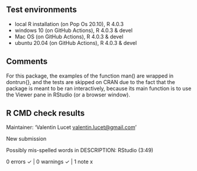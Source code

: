 ## Test environments
* local R installation (on Pop Os 20.10), R 4.0.3
* windows 10 (on GitHub Actions), R 4.0.3 & devel
* Mac OS (on GitHub Actions), R 4.0.3 & devel
* ubuntu 20.04 (on GitHub Actions), R 4.0.3 & devel

## Comments

For this package, the examples of the function man() are wrapped in dontrun{}, 
and the tests are skipped on CRAN due to the fact that the package is meant
to be ran interactively, because its main function is to use the Viewer pane 
in RStudio (or a browser window).

## R CMD check results

  Maintainer: ‘Valentin Lucet <valentin.lucet@gmail.com>’
  
  New submission
  
  Possibly mis-spelled words in DESCRIPTION:
    RStudio (3:49)

0 errors ✓ | 0 warnings ✓ | 1 note x

